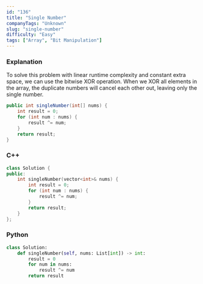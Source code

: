 ```yaml
---
id: "136"
title: "Single Number"
companyTags: "Unknown"
slug: "single-number"
difficulty: "Easy"
tags: ["Array", "Bit Manipulation"]
---
```


### Explanation
To solve this problem with linear runtime complexity and constant extra space, we can use the bitwise XOR operation. When we XOR all elements in the array, the duplicate numbers will cancel each other out, leaving only the single number.

```java
public int singleNumber(int[] nums) {
    int result = 0;
    for (int num : nums) {
        result ^= num;
    }
    return result;
}
```

### C++
```cpp
class Solution {
public:
    int singleNumber(vector<int>& nums) {
        int result = 0;
        for (int num : nums) {
            result ^= num;
        }
        return result;
    }
};
```

### Python
```python
class Solution:
    def singleNumber(self, nums: List[int]) -> int:
        result = 0
        for num in nums:
            result ^= num
        return result
```